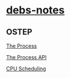 # [debs-notes](https://debamitra.github.io/debs-notes/)

## OSTEP

[The Process](https://debamitra.github.io/debs-notes/the-process.html)

[The Process API](https://debamitra.github.io/debs-notes/process-api.html)

[CPU Scheduling](https://debamitra.github.io/debs-notes/cpu-scheduling.html)

